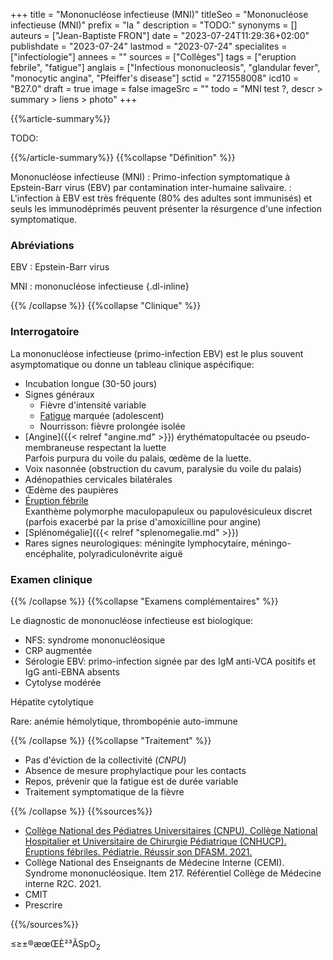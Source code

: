 +++
title = "Mononucléose infectieuse (MNI)"
titleSeo = "Mononucléose infectieuse (MNI)"
prefix = "la "
description = "TODO:"
synonyms = []
auteurs = ["Jean-Baptiste FRON"]
date = "2023-07-24T11:29:36+02:00"
publishdate = "2023-07-24"
lastmod = "2023-07-24"
specialites = ["infectiologie"]
annees = ""
sources = ["Collèges"]
tags = ["eruption febrile", "fatigue"]
anglais = ["Infectious mononucleosis", "glandular fever", "monocytic angina", "Pfeiffer's disease"]
sctid = "271558008"
icd10 = "B27.0"
draft = true
image = false
imageSrc = ""
todo = "MNI test ?, descr > summary > liens > photo"
+++

{{%article-summary%}}

TODO:

{{%/article-summary%}}
{{%collapse "Définition" %}}

Mononucléose infectieuse (MNI)
: Primo-infection symptomatique à Epstein-Barr virus (EBV) par contamination inter-humaine salivaire.
: L'infection à EBV est très fréquente (80% des adultes sont immunisés) et seuls les immunodéprimés peuvent présenter la résurgence d'une infection symptomatique.

### Abréviations

EBV
: Epstein-Barr virus

MNI
: mononucléose infectieuse
{.dl-inline}

{{% /collapse %}}
{{%collapse "Clinique" %}}

### Interrogatoire

La mononucléose infectieuse (primo-infection EBV) est le plus souvent asymptomatique ou donne un tableau clinique aspécifique:

- Incubation longue (30-50 jours)
- Signes généraux
  - Fièvre d'intensité variable
  - [Fatigue](/tags/fatigue/) marquée (adolescent)
  - Nourrisson: fièvre prolongée isolée
- [Angine]({{< relref "angine.md" >}}) érythématopultacée ou pseudo-membraneuse respectant la luette  
  Parfois purpura du voile du palais, œdème de la luette.
- Voix nasonnée (obstruction du cavum, paralysie du voile du palais)
- Adénopathies cervicales bilatérales
- Œdème des paupières
- [Éruption fébrile](/tags/eruption-febrile/)  
  Exanthème polymorphe maculopapuleux ou papulovésiculeux discret (parfois exacerbé par la prise d'amoxicilline pour angine)
- [Splénomégalie]({{< relref "splenomegalie.md" >}})
- Rares signes neurologiques: méningite lymphocytaire, méningo-encéphalite, polyradiculonévrite aiguë

### Examen clinique

{{% /collapse %}}
{{%collapse "Examens complémentaires" %}}

Le diagnostic de mononucléose infectieuse est biologique:

- NFS: syndrome mononucléosique
- CRP augmentée
- Sérologie EBV: primo-infection signée par des IgM anti-VCA positifs et IgG anti-EBNA absents
- Cytolyse modérée

Hépatite cytolytique

Rare: anémie hémolytique, thrombopénie auto-immune

{{% /collapse %}}
{{%collapse "Traitement" %}}

- Pas d'éviction de la collectivité (*CNPU*)
- Absence de mesure prophylactique pour les contacts
- Repos, prévenir que la fatigue est de durée variable
- Traitement symptomatique de la fièvre

{{% /collapse %}}
{{%sources%}}

- [Collège National des Pédiatres Universitaires (CNPU), Collège National Hospitalier et Universitaire de Chirurgie Pédiatrique (CNHUCP). Éruptions fébriles. Pédiatrie. Réussir son DFASM. 2021.](https://www.pedia-univ.fr/deuxieme-cycle/referentiel/infectiologie/eruptions-febriles)
- Collège National des Enseignants de Médecine Interne (CEMI). Syndrome mononucléosique. Item 217. Référentiel Collège de Médecine interne R2C. 2021.
- CMIT
- Prescrire

{{%/sources%}}

≤≥±®æœŒÈ²³ÂSpO<sub>2</sub>
